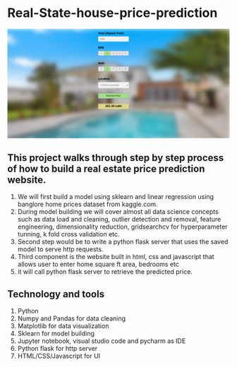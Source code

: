 # Real-State-house-price-prediction
![](BHP_website.PNG)

## This  project  walks through step by step process of how to build a real estate price prediction website. 
1. We will first build a model using sklearn and linear regression using banglore home prices dataset from kaggle.com. 
2. During model building we will cover almost all data science concepts such as data load and cleaning, outlier detection and removal, feature engineering, dimensionality reduction, gridsearchcv for hyperparameter tunning, k fold cross validation etc.
3. Second step would be to write a python flask server that uses the saved model to serve http requests. 
4. Third component is the website built in html, css and javascript that allows user to enter home square ft area, bedrooms etc
5.  it will call python flask server to retrieve the predicted price.  
## Technology and tools 
1. Python
2. Numpy and Pandas for data cleaning
3. Matplotlib for data visualization
4. Sklearn for model building
5. Jupyter notebook, visual studio code and pycharm as IDE
6. Python flask for http server
7. HTML/CSS/Javascript for UI

